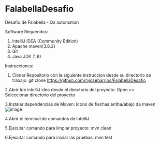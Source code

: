 # FalabellaDesafio
Desafio de Falabella - Qa automation

Software Requeridos:
 1. IntelliJ IDEA (Community Edition)
 2. Apache maven(3.8.2)
 3. Git
 4. Java JDK (1.8)

Instrucciones:
 1. Clonar Repositorio con la siguiente instruccion desde su directorio de trabajo: 
 git clone https://github.com/mjosebarrios/FalabellaDesafio
    
 2.Abrir Ide IntelliJ idea desde el directorio del proyecto:
 Open >> Seleccionar directorio del proyecto
  
  3.Instalar dependencias de Maven:
  Icono de flechas arriba/abajo de maven
  ![image](https://user-images.githubusercontent.com/114890234/193567453-3f7aa937-7039-449a-b2b2-c120e5a157e4.png)
    
    
    
    
  4.Abrir el terminal de comandos de IntelliJ
  
  5.Ejecutar comando para limpiar proyecto:
  mvn clean
    
  6.Ejecutar comando para iniciar las pruebas:
  mvn test

 
